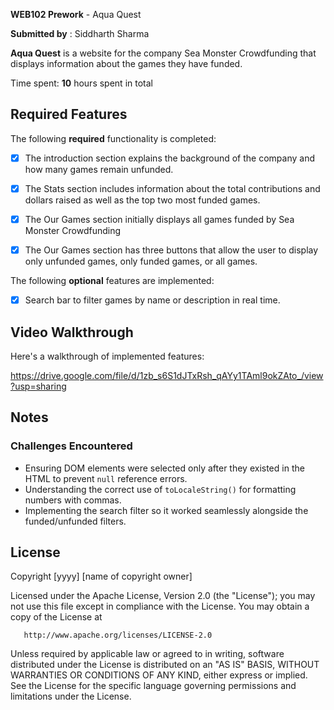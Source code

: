 
**WEB102 Prework** - Aqua Quest


**Submitted by** : Siddharth Sharma


**Aqua Quest** is a website for the company Sea Monster Crowdfunding that displays information about the games they have funded.


Time spent: **10** hours spent in total


## Required Features


The following **required** functionality is completed:


* [x] The introduction section explains the background of the company and how many games remain unfunded.
* [x] The Stats section includes information about the total contributions and dollars raised as well as the top two most funded games.
* [x] The Our Games section initially displays all games funded by Sea Monster Crowdfunding
* [x] The Our Games section has three buttons that allow the user to display only unfunded games, only funded games, or all games.


The following **optional** features are implemented:


* [x] Search bar to filter games by name or description in real time.


## Video Walkthrough


Here's a walkthrough of implemented features:


https://drive.google.com/file/d/1zb_s6S1dJTxRsh_qAYy1TAml9okZAto_/view?usp=sharing


<!-- Replace this with whatever GIF tool you used! -->
<!-- Recommended tools:
[Kap](https://getkap.co/) for macOS
[ScreenToGif](https://www.screentogif.com/) for Windows
[peek](https://github.com/phw/peek) for Linux. -->


## Notes


### Challenges Encountered
- Ensuring DOM elements were selected only after they existed in the HTML to prevent `null` reference errors.
- Understanding the correct use of `toLocaleString()` for formatting numbers with commas.
- Implementing the search filter so it worked seamlessly alongside the funded/unfunded filters.


## License


   Copyright [yyyy] [name of copyright owner]


   Licensed under the Apache License, Version 2.0 (the "License");
   you may not use this file except in compliance with the License.
   You may obtain a copy of the License at


       http://www.apache.org/licenses/LICENSE-2.0


   Unless required by applicable law or agreed to in writing, software
   distributed under the License is distributed on an "AS IS" BASIS,
   WITHOUT WARRANTIES OR CONDITIONS OF ANY KIND, either express or implied.
   See the License for the specific language governing permissions and
   limitations under the License.




